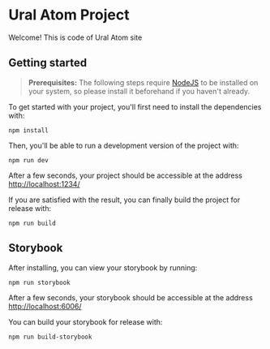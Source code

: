 # Ural Atom Project

Welcome! This is code of Ural Atom site 

## Getting started

> **Prerequisites:**
> The following steps require [NodeJS](https://nodejs.org/en/) to be installed on your system, so please
> install it beforehand if you haven't already.

To get started with your project, you'll first need to install the dependencies with:

```
npm install
```

Then, you'll be able to run a development version of the project with:

```
npm run dev
```

After a few seconds, your project should be accessible at the address
[http://localhost:1234/](http://localhost:1234/)


If you are satisfied with the result, you can finally build the project for release with:

```
npm run build
```

## Storybook

After installing, you can view your storybook by running:

```
npm run storybook
```

After a few seconds, your storybook should be accessible at the address
[http://localhost:6006/](http://localhost:6006/)

You can build your storybook for release with:

```
npm run build-storybook
```
